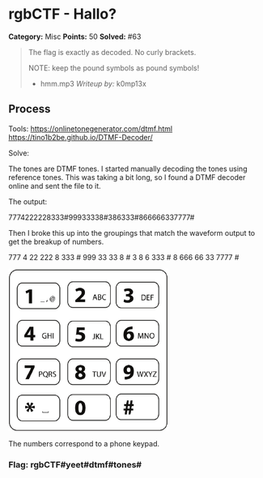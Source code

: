 # rgbCTF - Hallo? 
**Category:** Misc
**Points:** 50
**Solved:** #63

> The flag is exactly as decoded. No curly brackets.
> 
> NOTE: keep the pound symbols as pound symbols!
>
> - hmm.mp3
*Writeup by:* k0mp13x

## Process

Tools:
https://onlinetonegenerator.com/dtmf.html
https://tino1b2be.github.io/DTMF-Decoder/    

Solve:

The tones are DTMF tones. I started manually decoding the tones using reference tones. This was taking a bit long, so I found a DTMF decoder online and sent the file to it.

The output:

7774222228333#99933338#386333#866666337777#

Then I broke this up into the groupings that match the waveform output to get the breakup of numbers.

777 4 22 222 8 333 # 999 33 33 8 # 3 8 6 333 # 8 666 66 33 7777 #

![Phone Keypad](https://raw.githubusercontent.com/swin-scsc/writeups/orangeblossomest-uploading-1/2020/rgbCTF/Misc/images/hallo-k0mp13x-screenshot.png)

The numbers correspond to a phone keypad.

### Flag: rgbCTF#yeet#dtmf#tones#
